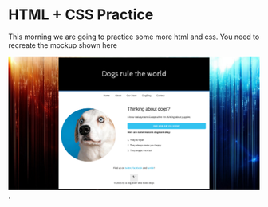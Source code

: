 # HTML + CSS Practice

This morning we are going to practice some more html and css. You need to recreate the mockup shown here

![Dog-Mockup](dog-mockup.png).

